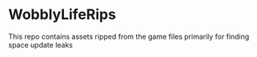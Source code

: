 # WobblyLifeRips
This repo contains assets ripped from the game files primarily for finding space update leaks
